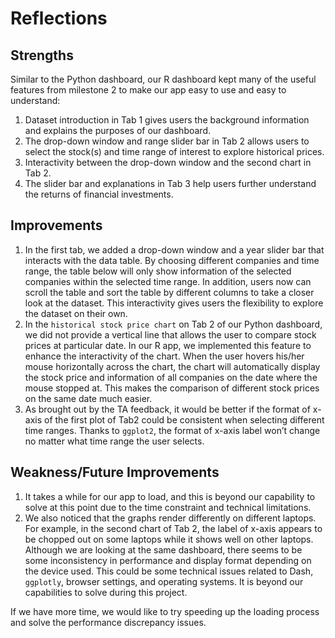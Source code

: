 # Reflections

## Strengths
Similar to the Python dashboard, our R dashboard kept many of the useful features from milestone 2 to make our app easy to use and easy to understand: 
1.    Dataset introduction in Tab 1 gives users the background information and explains the purposes of our dashboard.
2.    The drop-down window and range slider bar in Tab 2 allows users to select the stock(s) and time range of interest to explore historical prices.
3.    Interactivity between the drop-down window and the second chart in Tab 2.
4.    The slider bar and explanations in Tab 3 help users further understand the returns of financial investments. 

## Improvements 

1.    In the first tab, we added a drop-down window and a year slider bar that interacts with the data table. By choosing different companies and time range, the table below will only show information of the selected companies within the selected time range. In addition, users now can scroll the table and sort the table by different columns to take a closer look at the dataset. This interactivity gives users the flexibility to explore the dataset on their own.
2.    In the `historical stock price chart` on Tab 2 of our Python dashboard, we did not provide a vertical line that allows the user to compare stock prices at particular date. In our R app, we implemented this feature to enhance the interactivity of the chart. When the user hovers his/her mouse horizontally across the chart, the chart will automatically display the stock price and information of all companies on the date where the mouse stopped at. This makes the comparison of different stock prices on the same date much easier.    
3.    As brought out by the TA feedback, it would be better if the format of x-axis of the first plot of Tab2 could be consistent when selecting different time ranges. Thanks to `ggplot2`, the format of x-axis label won’t change no matter what time range the user selects. 

## Weakness/Future Improvements
1.    It takes a while for our app to load, and this is beyond our capability to solve at this point due to the time constraint and technical limitations. 
2.    We also noticed that the graphs render differently on different laptops. For example, in the second chart of Tab 2, the label of x-axis appears to be chopped out on some laptops while it shows well on other laptops. Although we are looking at the same dashboard, there seems to be some inconsistency in performance and display format depending on the device used. This could be some technical issues related to Dash, `ggplotly`, browser settings, and operating systems. It is beyond our capabilities to solve during this project. 

If we have more time, we would like to try speeding up the loading process and solve the performance discrepancy issues.
